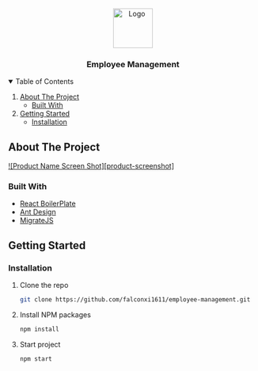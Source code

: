 <!-- PROJECT LOGO -->
<br />
<p align="center">
  <a href="https://github.com/othneildrew/Best-README-Template">
    <img src="app/images/favicon.ico" alt="Logo" width="80" height="80">
  </a>

  <h3 align="center">Employee Management</h3>
</p>

<!-- TABLE OF CONTENTS -->
<details open="open">
  <summary>Table of Contents</summary>
  <ol>
    <li>
      <a href="#about-the-project">About The Project</a>
      <ul>
        <li><a href="#built-with">Built With</a></li>
      </ul>
    </li>
    <li>
      <a href="#getting-started">Getting Started</a>
      <ul>
        <li><a href="#installation">Installation</a></li>
      </ul>
    </li>
  </ol>
</details>

<!-- ABOUT THE PROJECT -->

## About The Project

[![Product Name Screen Shot][product-screenshot]](app/images/screen_list.png)

### Built With

- [React BoilerPlate](https://www.reactboilerplate.com/)
- [Ant Design](https://ant.design/docs/react/introduce)
- [MigrateJS](https://www.npmjs.com/package/migrate-js)

<!-- GETTING STARTED -->

## Getting Started

### Installation

1. Clone the repo
   ```sh
   git clone https://github.com/falconxi1611/employee-management.git
   ```
2. Install NPM packages
   ```sh
   npm install
   ```
3. Start project
   ```sh
   npm start
   ```
